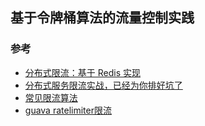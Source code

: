 ## 基于令牌桶算法的流量控制实践

### 参考

- [分布式限流：基于 Redis 实现](https://pandaychen.github.io/2020/09/21/A-DISTRIBUTE-GOREDIS-RATELIMITER-ANALYSIS/)
- [分布式服务限流实战，已经为你排好坑了](https://www.infoq.cn/article/qg2tx8fyw5vt-f3hh673)
- [常见限流算法](http://tungsing.cc/2020/01/19/java/limiter/)
- [guava ratelimiter限流](https://blog.csdn.net/hellozpc/article/details/107582330)